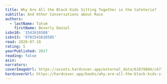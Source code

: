 ```yaml
---
title: Why Are All the Black Kids Sitting Together in the Cafeteria?
subtitle: And Other Conversations about Race
authors:
  - lastName: Tatum
    firstName: Beverly Daniel
isbn10: '1541616588'
isbn13: '9781541616585'
read: 2020-07-18
rating: 5
yearPublished: 2017
reading: false
asin:
narrators:
coverImageUrl: https://assets.hardcover.app/external_data/61879804/c677ae656cabca6188812784e5c73bbad15e9211.jpeg
hardcoverUrl: https://hardcover.app/books/why-are-all-the-black-kids-sitting-together-in-the-cafeteria-and-other-conversations-about-race-1969/editions/30880133
---
```

